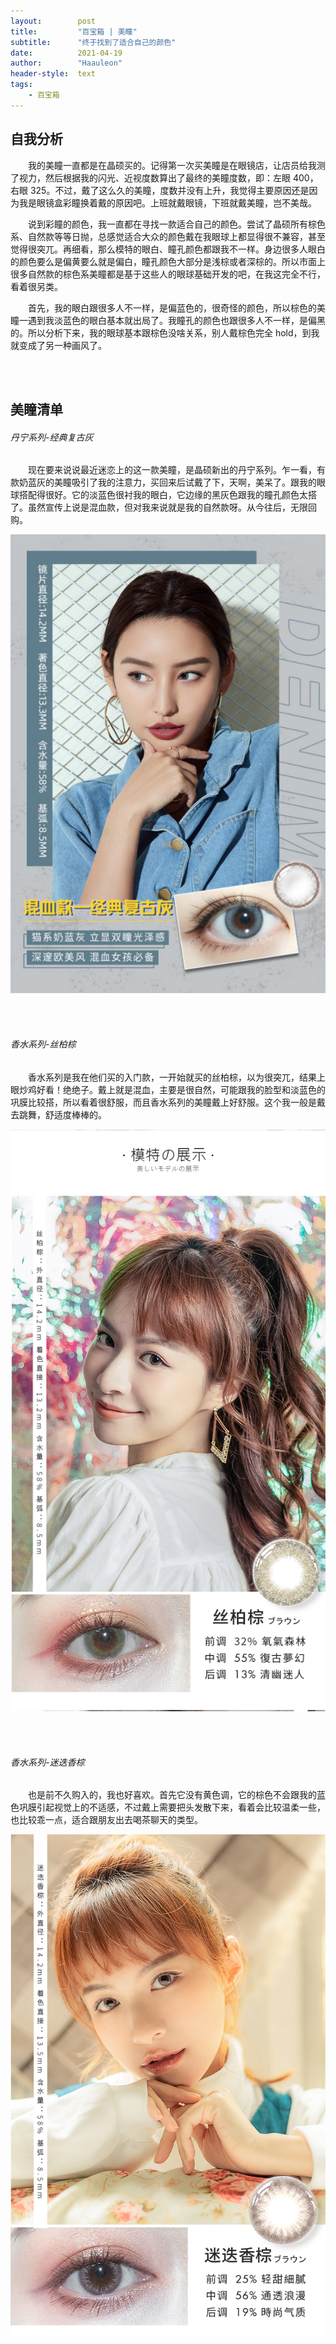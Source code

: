 ```yaml
---
layout:        post
title:         "百宝箱 | 美瞳"
subtitle:      "终于找到了适合自己的颜色"
date:          2021-04-19
author:        "Haauleon"
header-style:  text
tags:
    - 百宝箱
---
```


## 自我分析
&emsp;&emsp;我的美瞳一直都是在晶硕买的。记得第一次买美瞳是在眼镜店，让店员给我测了视力，然后根据我的闪光、近视度数算出了最终的美瞳度数，即：左眼 400，右眼 325。不过，戴了这么久的美瞳，度数并没有上升，我觉得主要原因还是因为我是眼镜盒彩瞳换着戴的原因吧。上班就戴眼镜，下班就戴美瞳，岂不美哉。       

&emsp;&emsp;说到彩瞳的颜色，我一直都在寻找一款适合自己的颜色。尝试了晶硕所有棕色系、自然款等等日抛，总感觉适合大众的颜色戴在我眼球上都显得很不兼容，甚至觉得很突兀。再细看，那么模特的眼白、瞳孔颜色都跟我不一样。身边很多人眼白的颜色要么是偏黄要么就是偏白，瞳孔颜色大部分是浅棕或者深棕的。所以市面上很多自然款的棕色系美瞳都是基于这些人的眼球基础开发的吧，在我这完全不行，看着很另类。       

&emsp;&emsp;首先，我的眼白跟很多人不一样，是偏蓝色的，很奇怪的颜色，所以棕色的美瞳一遇到我淡蓝色的眼白基本就出局了。我瞳孔的颜色也跟很多人不一样，是偏黑的。所以分析下来，我的眼球基本跟棕色没啥关系，别人戴棕色完全 hold，到我就变成了另一种画风了。        

<br><br>

## 美瞳清单
###### 丹宁系列-经典复古灰
&emsp;&emsp;现在要来说说最近迷恋上的这一款美瞳，是晶硕新出的丹宁系列。乍一看，有款奶蓝灰的美瞳吸引了我的注意力，买回来后试戴了下，天啊，美呆了。跟我的眼球搭配得很好。它的淡蓝色很衬我的眼白，它边缘的黑灰色跟我的瞳孔颜色太搭了。虽然宣传上说是混血款，但对我来说就是我的自然款呀。从今往后，无限回购。               

![](\img\in-post\post-share\2021-04-19-share-meitong-1.png)  

<br><br>

###### 香水系列-丝柏棕
&emsp;&emsp;香水系列是我在他们买的入门款，一开始就买的丝柏棕，以为很突兀，结果上眼炒鸡好看！绝绝子。戴上就是混血，主要是很自然，可能跟我的脸型和淡蓝色的巩膜比较搭，所以看着很舒服，而且香水系列的美瞳戴上好舒服。这个我一般是戴去跳舞，舒适度棒棒的。             

![](\img\in-post\post-share\2021-04-19-share-meitong-2.jpg)

<br><br>

###### 香水系列-迷迭香棕
&emsp;&emsp;也是前不久购入的，我也好喜欢。首先它没有黄色调，它的棕色不会跟我的蓝色巩膜引起视觉上的不适感，不过戴上需要把头发散下来，看着会比较温柔一些，也比较乖一点，适合跟朋友出去喝茶聊天的类型。     

![](\img\in-post\post-share\2021-04-19-share-meitong-3.jpg)